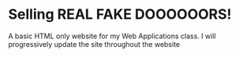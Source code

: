 # Selling REAL FAKE DOOOOOORS!
A basic HTML only website for my Web Applications class.
I will progressively update the site throughout the website
